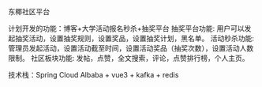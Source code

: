 东椰社区平台

计划开发的功能：博客+大学活动报名秒杀+抽奖平台
抽奖平台功能: 用户可以发起抽奖活动，设置抽奖规则，设置奖品，设置抽奖计划，黑名单。
活动秒杀功能: 管理员发起活动，设置活动截至时间，设置活动奖品（抽奖次数），设置活动人数限制。
社区板块功能: 发帖，点赞，全文搜索，评论，点赞排行榜，个人主页。


技术栈：Spring Cloud Albaba + vue3 + kafka + redis